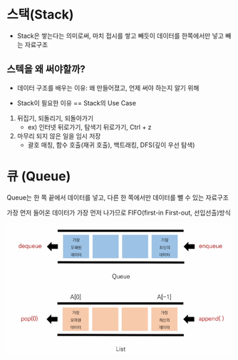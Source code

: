 # 스택(Stack)

* Stack은 쌓는다는 의미로써, 마치 접시를 쌓고 빼듯이 데이터를 한쪽에서만 넣고 빼는 자료구조

## 스텍을 왜 써야할까?

* 데이터 구조를 배우는 이유: 왜 만들어졌고, 언제 써야 하는지 알기 위해

* Stack이 필요한 이유 == Stack의 Use Case

1. 뒤집기, 되돌리기, 되돌아가기
   * ex) 인터넷 뒤로가기, 탐색기 뒤로가기, Ctrl + z
2. 마무리 되지 않은 일을 임시 저장
   * 괄호 매칭, 함수 호출(재귀 호출), 백트래킹, DFS(깊이 우선 탐색)

# 큐 (Queue)

Queue는 한 쪽 끝에서 데이터를 넣고, 다른 한 쪽에서만 데이터를 뺄 수 있는 자료구조

가장 먼저 들어온 데이터가 가장 먼저 나가므로 FIFO(first-in First-out, 선입선출)방식

![image-20220801115734077](readme.assets/image-20220801115734077.png)
